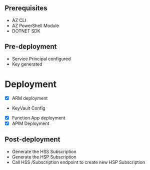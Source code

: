 ## Prerequisites
- AZ CLI
- AZ PowerShell Module
- DOTNET SDK

## Pre-deployment
- Service Principal configured
- Key generated

# Deployment
- [x] ARM deployment
- KeyVault Config
- [x] Function App deployment
- [x] APIM Deployment

## Post-deployment
- Generate the HSS Subscription
- Generate the HSP Subscription
- Call HSS /Subscription endpoint to create new HSP Subscription